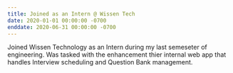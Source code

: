 ```yaml
---
title: Joined as an Intern @ Wissen Tech
date: 2020-01-01 00:00:00 -0700
enddate: 2020-06-31 00:00:00 -0700
---
```


Joined Wissen Technology as an Intern during my last semeseter of engineering. Was tasked with the enhancement thier internal web app that handles Interview scheduling and Question Bank management.